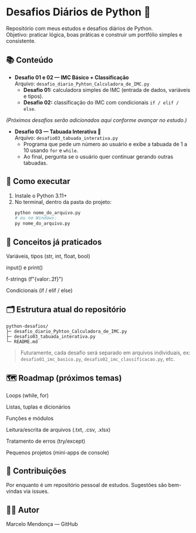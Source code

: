 # Desafios Diários de Python 🐍

Repositório com meus estudos e desafios diários de Python.  
Objetivo: praticar lógica, boas práticas e construir um portfólio simples e consistente.

## 📚 Conteúdo
- **Desafio 01 e 02 — IMC Básico + Classificação**  
  Arquivo: `desafio_diario_Pyhton_Calculadora_de_IMC.py`  
  - **Desafio 01:** calculadora simples de IMC (entrada de dados, variáveis e tipos).  
  - **Desafio 02:** classificação do IMC com condicionais `if / elif / else`.

*(Próximos desafios serão adicionados aqui conforme avançar no estudo.)*

- **Desafio 03 — Tabuada Interativa 🧮**  
  Arquivo: `desafio03_tabuada_interativa.py`  
  - Programa que pede um número ao usuário e exibe a tabuada de 1 a 10 usando `for` e `while`.  
  - Ao final, pergunta se o usuário quer continuar gerando outras tabuadas.

## 🚀 Como executar
1. Instale o Python 3.11+  
2. No terminal, dentro da pasta do projeto:
   ```bash
   python nome_do_arquivo.py
   # ou no Windows:
   py nome_do_arquivo.py
## 🧠 Conceitos já praticados

Variáveis, tipos (str, int, float, bool)

input() e print()

f-strings (f"{valor:.2f}")

Condicionais (if / elif / else)

## 🗂️ Estrutura atual do repositório

~~~text
python-desafios/
├─ desafio_diario_Pyhton_Calculadora_de_IMC.py
├─ desafio03_tabuada_interativa.py
└─ README.md
~~~

> Futuramente, cada desafio será separado em arquivos individuais, ex:  
> `desafio01_imc_basico.py`, `desafio02_imc_classificacao.py`, etc.

## 🗺️ Roadmap (próximos temas)

Loops (while, for)

Listas, tuplas e dicionários

Funções e módulos

Leitura/escrita de arquivos (.txt, .csv, .xlsx)

Tratamento de erros (try/except)

Pequenos projetos (mini-apps de console)

## 🤝 Contribuições
Por enquanto é um repositório pessoal de estudos. Sugestões são bem-vindas via issues.

## 🧑‍💻 Autor
Marcelo Mendonça — GitHub
